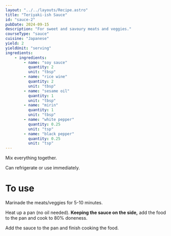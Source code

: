 ```yaml
---
layout: "../../layouts/Recipe.astro"
title: "Teriyaki-ish Sauce"
id: "sauce-2"
pubDate: 2024-09-15
description: "For sweet and savoury meats and veggies."
courseType: "sauce"
cuisine: "Japanese"
yield: 2
yieldUnit: "serving"
ingredients:
    - ingredients:
        - name: "soy sauce"
          quantity: 2
          unit: "tbsp"
        - name: "rice wine"
          quantity: 2
          unit: "tbsp"
        - name: "sesame oil"
          quantity: 1
          unit: "tbsp"
        - name: "mirin"
          quantity: 1
          unit: "tbsp"
        - name: "white pepper"
          quantity: 0.25
          unit: "tsp"
        - name: "black pepper"
          quantity: 0.25
          unit: "tsp"
---
```

Mix everything together.

Can refrigerate or use immediately.

# To use
Marinade the meats/veggies for 5-10 minutes.

Heat up a pan (no oil needed). **Keeping the sauce on the side,** add the food to the pan and cook to 80% doneness.

Add the sauce to the pan and finish cooking the food. 